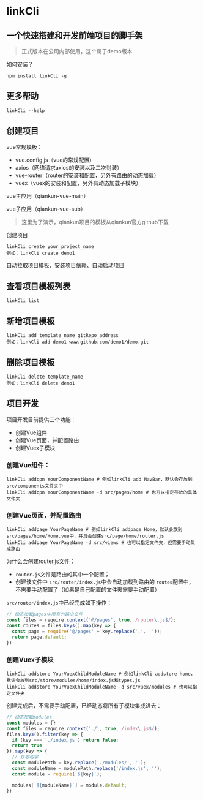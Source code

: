 # linkCli
## 一个快速搭建和开发前端项目的脚手架

> 正式版本在公司内部使用，这个属于demo版本

如何安装？

```shell
npm install linkCli -g
```

## 更多帮助
```shell
linkCli --help
```

## 创建项目

vue常规模板：

* vue.config.js（vue的常规配置）
* axios（网络请求axios的安装以及二次封装）
* vue-router（router的安装和配置，另外有路由的动态加载）
* vuex（vuex的安装和配置，另外有动态加载子模块）

vue主应用（qiankun-vue-main）

vue子应用（qiankun-vue-sub）

> 这里为了演示，qiankun项目的模板从qiankun官方github下载

创建项目

```shell
linkCli create your_project_name
例如：linkCli create demo1
```

自动拉取项目模板、安装项目依赖、自动启动项目

## 查看项目模板列表

```shell
linkCli list
```

##  新增项目模板

```shell
linkCli add template_name gitRepo_address
例如：linkCli add demo1 www.github.com/demo1/demo.git
```

##  删除项目模板

```shell
linkCli delete template_name
例如：linkCli delete demo1
```



## 项目开发

项目开发目前提供三个功能：

* 创建Vue组件
* 创建Vue页面，并配置路由
* 创建Vuex子模块



### 创建Vue组件：

````shell
linkCli addcpn YourComponentName # 例如linkCli add NavBar，默认会存放到src/components文件夹中
linkCli addcpn YourComponentName -d src/pages/home # 也可以指定存放的具体文件夹
````



### 创建Vue页面，并配置路由

```shell
linkCli addpage YourPageName # 例如linkCli addpage Home，默认会放到src/pages/home/Home.vue中，并且会创建src/page/home/router.js
linkCli addpage YourPageName -d src/views # 也可以指定文件夹，但需要手动集成路由
```

为什么会创建router.js文件：

* `router.js`文件是路由的其中一个配置；
* 创建该文件中 `src/router/index.js`中会自动加载到路由的 `routes`配置中，不需要手动配置了（如果是自己配置的文件夹需要手动配置）

`src/router/index.js`中已经完成如下操作：

```js
// 动态加载pages中所有的路由文件
const files = require.context('@/pages', true, /router\.js$/);
const routes = files.keys().map(key => {
  const page = require('@/pages' + key.replace('.', ''));
  return page.default;
})
```



### 创建Vuex子模块

```shell
linkCli addstore YourVuexChildModuleName # 例如linkCli addstore home，默认会放到src/store/modules/home/index.js和types.js
linkCli addstore YourVuexChildModuleName -d src/vuex/modules # 也可以指定文件夹
```

创建完成后，不需要手动配置，已经动态将所有子模块集成进去：

```js
// 动态加载modules
const modules = {}
const files = require.context('./', true, /index\.js$/);
files.keys().filter(key => {
  if (key === './index.js') return false;
  return true
}).map(key => {  
  // 获取名字
  const modulePath = key.replace('./modules/', '');
  const moduleName = modulePath.replace('/index.js', '');
  const module = require(`${key}`);

  modules[`${moduleName}`] = module.default;
})
```


